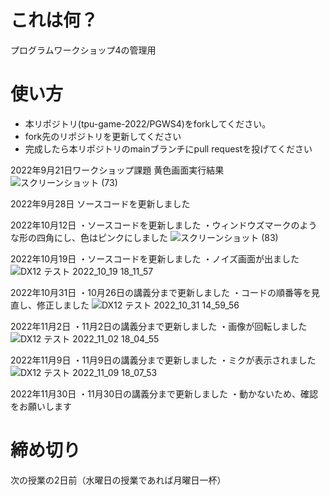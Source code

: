 # これは何？
プログラムワークショップ4の管理用

# 使い方

- 本リポジトリ(tpu-game-2022/PGWS4)をforkしてください。
- fork先のリポジトリを更新してください
- 完成したら本リポジトリのmainブランチにpull requestを投げてください

2022年9月21日ワークショップ課題
黄色画面実行結果
![スクリーンショット (73)](https://user-images.githubusercontent.com/71679716/191464962-c650aa81-0a94-42e7-8e5b-06cd7c97cbd9.png)

2022年9月28日
ソースコードを更新しました

2022年10月12日
・ソースコードを更新しました
・ウィンドウズマークのような形の四角にし、色はピンクにしました
![スクリーンショット (83)](https://user-images.githubusercontent.com/71679716/195298741-0e789afa-9211-43ab-bf7c-74879df2f90f.png)

2022年10月19日
・ソースコードを更新しました
・ノイズ画面が出ました
![DX12 テスト 2022_10_19 18_11_57](https://user-images.githubusercontent.com/71679716/196649763-b0227f15-0098-48b6-8401-a1067fded994.png)

2022年10月31日
・10月26日の講義分まで更新しました
・コードの順番等を見直し、修正しました
![DX12 テスト  2022_10_31 14_59_56](https://user-images.githubusercontent.com/71679716/198941878-e19d403f-a74c-49d2-9445-a3b0cc24c9c6.png)

2022年11月2日
・11月2日の講義分まで更新しました
・画像が回転しました
![DX12 テスト  2022_11_02 18_04_55](https://user-images.githubusercontent.com/71679716/199449030-e01983b7-de00-4705-b35a-fbc9c49b0794.png)

2022年11月9日
・11月9日の講義分まで更新しました
・ミクが表示されました
![DX12 テスト  2022_11_09 18_07_53](https://user-images.githubusercontent.com/71679716/200788412-90d676c5-01fd-48d7-84da-1e4e17ea0ccb.png)

2022年11月30日
・11月30日の講義分まで更新しました
・動かないため、確認をお願いします

# 締め切り
次の授業の2日前（水曜日の授業であれば月曜日一杯）

